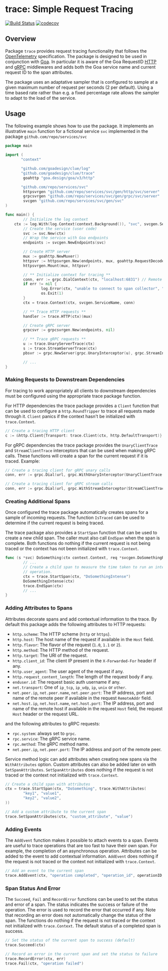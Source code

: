 # trace: Simple Request Tracing

[![Build Status](https://github.com/goadesign/clue/workflows/CI/badge.svg?branch=main&event=push)](https://github.com/goadesign/clue/actions?query=branch%3Amain+event%3Apush)
[![codecov](https://codecov.io/gh/goadesign/clue/branch/main/graph/badge.svg?token=HVP4WT1PS6)](https://codecov.io/gh/goadesign/clue)

## Overview

Package `trace` provides request tracing functionality that follows the
[OpenTelemetry](https://opentelemetry.io/) specification. The package is
designed to be used in conjunction with [Goa](https://goa.design/). In
particular it is aware of the Goa RequestID
[HTTP](https://github.com/goadesign/goa/blob/v3/http/middleware/requestid.go)
and
[gRPC](https://github.com/goadesign/goa/blob/v3/grpc/middleware/requestid.go)
middlewares and adds both the Goa service name and current request ID to the
span attributes.

The package uses an adaptative sampler that is configured to sample at a given
maximum number of request per seconds (2 per default). Using a time based rate
rather than e.g. a fixed percentage rate allows the sampler to adapt to the load
of the service.

## Usage

The following example shows how to use the package. It implements an
illustrative `main` function for a fictional service `svc` implemented in the
package `github.com/repo/services/svc`

```go
package main
        
import (
       "context"

       "github.com/goadesign/clue/log"
       "github.com/goadesign/clue/trace"
       	goahttp "goa.design/goa/v3/http"

       "github.com/repo/services/svc"
        httpsvrgen "github.com/repo/services/svc/gen/http/svc/server"
       	grpcsvrgen "github.com/repo/services/svc/gen/grpc/svc/server"
       	svcgen "github.com/repo/services/svc/gen/svc"
)       

func main() {
        // Initialize the log context
	ctx := log.With(log.Context(context.Background()), "svc", svcgen.ServiceName)
        // Create the service (user code)
        svc := svc.New(ctx)
        // Wrap the service with Goa endpoints
        endpoints := svcgen.NewEndpoints(svc)

        // Create HTTP server
        mux := goahttp.NewMuxer()
        httpsvr := httpsvrgen.New(endpoints, mux, goahttp.RequestDecoder, goahttp.ResponseEncoder, nil, nil)
        httpsvrgen.Mount(mux, httpsvr)

        // ** Initialize context for tracing **
        conn, err := grpc.DialContext(ctx, "localhost:6831") // Remote span collector address
        if err != nil {
                log.Error(ctx, "unable to connect to span collector", "err", err)
                os.Exit(1)
        }
        ctx = trace.Context(ctx, svcgen.ServiceName, conn)

        // ** Trace HTTP requests **
        handler := trace.HTTP(ctx)(mux)

        // Create gRPC server
        grpcsvr := grpcsvrgen.New(endpoints, nil)

        // ** Trace gRPC requests **
        u := trace.UnaryServerTrace(ctx)
        s := trace.StreamServerTrace(ctx)
        pbsvr := grpc.NewServer(grpc.UnaryInterceptor(u), grpc.StreamInterceptor(s))

        // ...
}
```

### Making Requests to Downstream Dependencies

For tracing to work appropriately all clients to downstream dependencies must be
configured using the appropriate trace package function. 

For HTTP dependencies the trace package provides a `Client` function that can be
used to configure a `http.RoundTripper` to trace all requests made through it.
`Client` panics if the context hasn't be initialized with `trace.Context`.

```go
// Create a tracing HTTP client
c := &http.Client{Transport: trace.Client(ctx, http.DefaultTransport)}
```

For gRPC dependencies the trace package provides the `UnaryClientTrace` and
`StreamClientTrace` interceptors that can be used when making gRPC calls. These
functions will create a span for the current request if it is traced. Example:

```go
// Create a tracing client for gRPC unary calls
conn, err := grpc.Dial(url, grpc.WithUnaryInterceptor(UnaryClientTrace(ctx)))

// Create a tracing client for gRPC stream calls
conn, err := grpc.Dial(url, grpc.WithStreamInterceptor(StreamClientTrace(ctx)))
```

### Creating Additional Spans

Once configured the trace package automatically creates spans for a sample of
incoming requests. The function `IsTraced` can be used to determine if the
current request is being traced.

The trace package also provides a `StartSpan` function that can be used to
create a new child span. The caller must also call `EndSpan` when the span is
complete. Both functions do nothing if the current request is not being traced
or the context has not been initialized with `trace.Context`.

```go
func (s *svc) DoSomething(ctx context.Context, req *svcgen.DoSomethingRequest) (*svcgen.DoSomethingResponse, error) {
        // ...
        // Create a child span to measure the time taken to run an intensive
        // operation.
        ctx = trace.StartSpan(ctx, "DoSomethingIntense")
        DoSomethingIntense(ctx)
        trace.EndSpan(ctx)
        // ...
}
```

### Adding Attributes to Spans

Attributes decorate spans and add contextual information to the trace. By default
this package adds the following attributes to HTTP requests:

* `http.scheme`: The HTTP scheme (`http` or `https`).
* `http.host`: The host name of the request if available in the `Host` field.
* `http.flavor`: The flavor of the request (`1.0`, `1.1` or `2`).
* `http.method`: The HTTP method of the request.
* `http.target`: The URI of the request.
* `http.client_id`: The client IP present in the `X-Forwarded-For` header if any.
* `http.user_agent`: The user agent of the request if any.
* `http.request_content_length`: The length of the request body if any.
* `enduser.id`: The request basic auth username if any.
* `net.transport`: One of `ip_tcp`, `ip_udp`, `ip`, `unix` or `other`.
* `net.peer.ip`, `net.peer.name`, `net.peer.port`: The IP address, port and name 
  of the remote peer if available in the request `RemoteAddr` field.
* `net.host.ip`, `net.host.name`, `net.host.port`: The IP address, port and name
  of the remote host if available in the request `Host` field, the request `Host`
  header or the request URL.

and the following attributes to gRPC requests:

* `rpc.system`: always set to `grpc`.
* `rpc.service`: The gRPC service name.
* `rpc.method`: The gRPC method name.
* `net.peer.ip`, `net.peer.port`: The IP address and port of the remote peer.

Service method logic can add attributes when creating new spans via the
`WithAttributes` option. Custom attributes can also be added later on with
`SetSpanAttributes`.  `SetSpanAttributes` does nothing if the request is not
traced or the context not initialized with `trace.Context`.

```go
// Create a child span with attributes
ctx = trace.StartSpan(ctx, "DoSomething", trace.WithAttributes(
        "key1", "value1",
        "key2", "value2",
))

// Add a custom attribute to the current span
trace.SetSpanAttributes(ctx, "custom_attribute", "value")
```

### Adding Events

The `AddEvent` function makes it possible to attach events to a span. Events are
useful to trace operations that are too fast to have their own span. For
example, the completion of an asynchronous operation. Attributes can be added to
the event to add contextual information. `AddEvent` does nothing if the request
is not traced or the context not initialized with `trace.Context`.

```go
// Add an event to the current span
trace.AddEvent(ctx, "operation completed", "operation_id", operationID, "status", status) 
```

### Span Status And Error

The `Succeed`, `Fail` and `RecordError` functions can be used to set the status
and error of a span. The status indicates the success or failure of the
operation.  The error is used to record the error that occurred if any.  Note
that recording an error does not automatically change the status of the span.
The functions do nothing if the request is not traced or the context not
initialized with `trace.Context`. The default status of a completed span is
success.

```go
// Set the status of the current span to success (default)
trace.Succeed(ctx)

// Record an error in the current span and set the status to failure
trace.RecordError(ctx, err)
trace.Fail(ctx, "operation failed")
```

